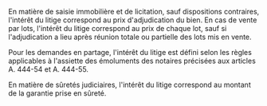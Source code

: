 En matière de saisie immobilière et de licitation, sauf dispositions contraires, l'intérêt du litige correspond au prix d'adjudication du bien. En cas de vente par lots, l'intérêt du litige correspond au prix de chaque lot, sauf si l'adjudication a lieu après réunion totale ou partielle des lots mis en vente. 


Pour les demandes en partage, l'intérêt du litige est défini selon les règles applicables à l'assiette des émoluments des notaires précisées aux articles A. 444-54 et A. 444-55. 


En matière de sûretés judiciaires, l'intérêt du litige correspond au montant de la garantie prise en sûreté.

